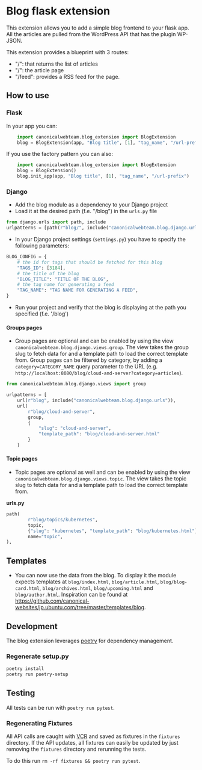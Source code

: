 # Blog flask extension

This extension allows you to add a simple blog frontend to your flask app. All the articles
are pulled from the WordPress API that has the plugin WP-JSON.

This extension provides a blueprint with 3 routes:
- "/": that returns the list of articles
- "/<slug>": the article page
- "/feed": provides a RSS feed for the page.
## How to use

### Flask

In your app you can:

```python
    import canonicalwebteam.blog_extension import BlogExtension
    blog = BlogExtension(app, "Blog title", [1], "tag_name", "/url-prefix")
```
If you use the factory pattern you can also:
```python
    import canonicalwebteam.blog_extension import BlogExtension
    blog = BlogExtension()
    blog.init_app(app, "Blog title", [1], "tag_name", "/url-prefix")
```

### Django

- Add the blog module as a dependency to your Django project
- Load it at the desired path (f.e. "/blog") in the `urls.py` file
```python
from django.urls import path, include
urlpatterns = [path(r"blog/", include("canonicalwebteam.blog.django.urls"))]
```
- In your Django project settings (`settings.py`) you have to specify the following parameters:
```python
BLOG_CONFIG = {
    # the id for tags that should be fetched for this blog
    "TAGS_ID": [3184],
    # the title of the blog
    "BLOG_TITLE": "TITLE OF THE BLOG",
    # the tag name for generating a feed
    "TAG_NAME": "TAG NAME FOR GENERATING A FEED",
}
```
- Run your project and verify that the blog is displaying at the path you specified (f.e. '/blog')

#### Groups pages
- Group pages are optional and can be enabled by using the view `canonicalwebteam.blog.django.views.group`. The view takes the group slug to fetch data for and a template path to load the correct template from.
  Group pages can be filtered by category, by adding a `category=CATEGORY_NAME` query parameter to the URL (e.g. `http://localhost:8080/blog/cloud-and-server?category=articles`).
```python
from canonicalwebteam.blog.django.views import group

urlpatterns = [
    url(r"blog", include("canonicalwebteam.blog.django.urls")),
    url(
        r"blog/cloud-and-server",
        group,
        {
            "slug": "cloud-and-server",
            "template_path": "blog/cloud-and-server.html"
        }
    )
```

#### Topic pages
- Topic pages are optional as well and can be enabled by using the view `canonicalwebteam.blog.django.views.topic`. The view takes the topic slug to fetch data for and a template path to load the correct template from.

**urls.py**
```python
path(
		r"blog/topics/kubernetes",
		topic,
		{"slug": "kubernetes", "template_path": "blog/kubernetes.html"},
		name="topic",
),
```

## Templates

- You can now use the data from the blog. To display it the module expects templates at `blog/index.html`, `blog/article.html`, `blog/blog-card.html`, `blog/archives.html`, `blog/upcoming.html` and `blog/author.html`. Inspiration can be found at https://github.com/canonical-websites/jp.ubuntu.com/tree/master/templates/blog.

## Development
The blog extension leverages [poetry](https://poetry.eustace.io/) for dependency management.

### Regenerate setup.py

``` bash
poetry install
poetry run poetry-setup
```

## Testing
All tests can be run with `poetry run pytest`.

### Regenerating Fixtures
All API calls are caught with [VCR](https://vcrpy.readthedocs.io/en/latest/) and saved as fixtures in the `fixtures` directory. If the API updates, all fixtures can easily be updated by just removing the `fixtures` directory and rerunning the tests.

To do this run `rm -rf fixtures && poetry run pytest`.
